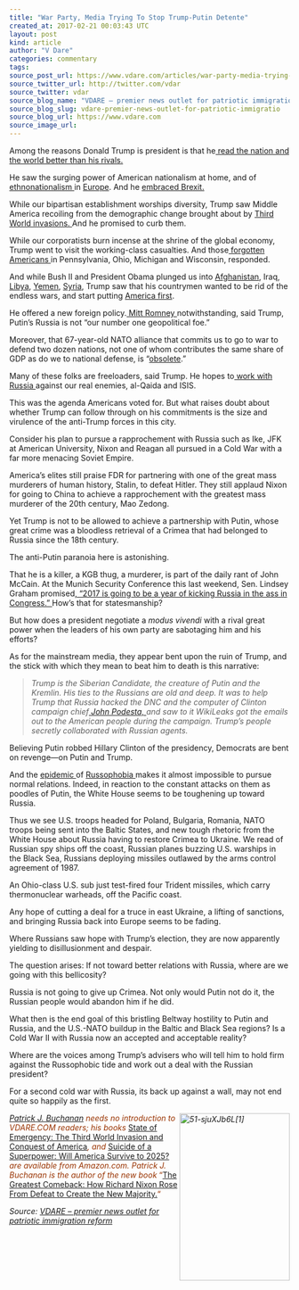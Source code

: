 ```yaml
---
title: "War Party, Media Trying To Stop Trump-Putin Detente"
created_at: 2017-02-21 00:03:43 UTC
layout: post
kind: article
author: "V Dare"
categories: commentary
tags: 
source_post_url: https://www.vdare.com/articles/war-party-media-trying-to-stop-trump-putin-detente
source_twitter_url: http://twitter.com/vdar
source_twitter: vdar
source_blog_name: "VDARE – premier news outlet for patriotic immigration reform"
source_blog_slug: vdare-premier-news-outlet-for-patriotic-immigratio
source_blog_url: https://www.vdare.com
source_image_url: 
---
```

<div class="pf-content"><p>Among the reasons Donald Trump is president is that he<a href="http://www.vdare.com/articles/pat-buchanan-trump-read-the-nation-right-thats-why-hes-taking-the-oath"> read the nation and the world better than his rivals.</a></p>
<p>He saw the surging power of American nationalism at home, and of <a href="http://www.vdare.com/articles/the-utter-normality-of-ethnonationalism-except-for-whites">ethnonationalism </a>in <a href="http://www.vdare.com/articles/the-return-of-ethnic-nationalism-is-europe-cracking-up">Europe</a>. And he <a href="http://www.vdare.com/articles/a-triumph-for-nationalism-british-reflections-on-the-eu-referendum">embraced Brexit.</a></p>
<p>While our bipartisan establishment worships diversity, Trump saw Middle America recoiling from the demographic change brought about by <a href="http://www.vdare.com/posts/trump-right-of-course-about-swedish-rape">Third World invasions. </a>And he promised to curb them.</p>
<p>While our corporatists burn incense at the shrine of the global economy, Trump went to visit the working-class casualties. And those<a href="https://spectator.org/donald-trump-the-conservative-fdr/"> forgotten Americans </a>in Pennsylvania, Ohio, Michigan and Wisconsin, responded.</p>
<p>And while Bush II and President Obama plunged us into <a href="http://www.vdare.com/posts/us-troops-not-allowed-to-interfere-with-pederasts-because-of-afghan-cultural-values-which-should-not-be-imported">Afghanistan</a>, Iraq, <a href="http://www.vdare.com/posts/obamas-betrayal-of-libya-undid-bushs-one-foreign-policy-success">Libya</a>, <a href="http://www.vdare.com/articles/obamas-bloody-yemen-disaster">Yemen</a>, <a href="http://www.vdare.com/posts/hrc-vs-djt-on-who-is-americas-enemy-in-syria">Syria</a>, Trump saw that his countrymen wanted to be rid of the endless wars, and start putting <a href="http://www.vdare.com/articles/a-trump-doctrine-america-first">America first</a>.</p>
<p>He offered a new foreign policy.<a href="http://cnnpressroom.blogs.cnn.com/2012/03/26/romney-russia-is-our-number-one-geopolitical-foe/"> Mitt Romney </a>notwithstanding, said Trump, Putin&#8217;s Russia is not &#8220;our number one geopolitical foe.&#8221;</p>
<p>Moreover, that 67-year-old NATO alliance that commits us to go to war to defend two dozen nations, not one of whom contributes the same share of GDP as do we to national defense, is &#8220;<a href="http://www.vdare.com/radios/radio-derb-dawn-of-the-trumpening-a-confucian-take-etc#07">obsolete</a>.&#8221;</p>
<p>Many of these folks are freeloaders, said Trump. He hopes to<a href="http://www.vdare.com/articles/putin-friend-or-foe-on-syria"> work with Russia </a>against our real enemies, al-Qaida and ISIS.</p>
<p>This was the agenda Americans voted for. But what raises doubt about whether Trump can follow through on his commitments is the size and virulence of the anti-Trump forces in this city.</p>
<p>Consider his plan to pursue a rapprochement with Russia such as Ike, JFK at American University, Nixon and Reagan all pursued in a Cold War with a far more menacing Soviet Empire.</p>
<p>America&#8217;s elites still praise FDR for partnering with one of the great mass murderers of human history, Stalin, to defeat Hitler. They still applaud Nixon for going to China to achieve a rapprochement with the greatest mass murderer of the 20th century, Mao Zedong.</p>
<p>Yet Trump is not to be allowed to achieve a partnership with Putin, whose great crime was a bloodless retrieval of a Crimea that had belonged to Russia since the 18th century.</p>
<p>The anti-Putin paranoia here is astonishing.</p>
<p>That he is a killer, a KGB thug, a murderer, is part of the daily rant of John McCain. At the Munich Security Conference this last weekend, Sen. Lindsey Graham promised<a href="http://www.dw.com/en/us-senator-calls-2017-year-of-kicking-russia-in-the-ass/a-37622830">, &#8220;2017 is going to be a year of kicking Russia in the ass in Congress.&#8221; </a>How&#8217;s that for statesmanship?</p>
<p>But how does a president negotiate a <em>modus vivendi</em> with a rival great power when the leaders of his own party are sabotaging him and his efforts?</p>
<p>As for the mainstream media, they appear bent upon the ruin of Trump, and the stick with which they mean to beat him to death is this narrative:</p><!-- TAG START { player: "7518-804336-VDare - Outstream - Rev", owner: "ONE Video by AOL", for: "ONE Video by AOL" - BEINJS } --><div id="57966237cc52c74a5e1363c4" class="vdb_player vdb_57966237cc52c74a5e1363c456bcd17ce4b018167fea5539">    <script type="text/javascript" src="//delivery.vidible.tv/jsonp/pid=57966237cc52c74a5e1363c4/56bcd17ce4b018167fea5539_bein.js"></script></div><!-- TAG END { date: 07/25/16 } -->
<blockquote><p><em>Trump is the Siberian Candidate, the creature of Putin and the Kremlin. His ties to the Russians are old and deep. It was to help Trump that Russia hacked the DNC and the computer of Clinton campaign chief<a href="http://www.vdare.com/posts/john-podesta-emails-on-flagging-turkish-campaign-donations-to-hillary"> John Podesta, </a>and saw to it WikiLeaks got the emails out to the American people during the campaign. Trump&#8217;s people secretly collaborated with Russian agents.</em></p></blockquote>
<p>Believing Putin robbed Hillary Clinton of the presidency, Democrats are bent on revenge—on Putin and Trump.</p>
<p>And the <a href="http://www.vdare.com/articles/a-russophobic-rant-from-congress">epidemic </a>of <a href="https://www.google.com/search?hl=en&amp;q=Russophobia+site:vdare.com">Russophobia </a>makes it almost impossible to pursue normal relations. Indeed, in reaction to the constant attacks on them as poodles of Putin, the White House seems to be toughening up toward Russia.</p>
<p>Thus we see U.S. troops headed for Poland, Bulgaria, Romania, NATO troops being sent into the Baltic States, and new tough rhetoric from the White House about Russia having to restore Crimea to Ukraine. We read of Russian spy ships off the coast, Russian planes buzzing U.S. warships in the Black Sea, Russians deploying missiles outlawed by the arms control agreement of 1987.</p>
<p>An Ohio-class U.S. sub just test-fired four Trident missiles, which carry thermonuclear warheads, off the Pacific coast.</p>
<p>Any hope of cutting a deal for a truce in east Ukraine, a lifting of sanctions, and bringing Russia back into Europe seems to be fading.</p>
<p>Where Russians saw hope with Trump&#8217;s election, they are now apparently yielding to disillusionment and despair.</p>
<p>The question arises: If not toward better relations with Russia, where are we going with this bellicosity?</p>
<p>Russia is not going to give up Crimea. Not only would Putin not do it, the Russian people would abandon him if he did.</p>
<p>What then is the end goal of this bristling Beltway hostility to Putin and Russia, and the U.S.-NATO buildup in the Baltic and Black Sea regions? Is a Cold War II with Russia now an accepted and acceptable reality?</p>
<p>Where are the voices among Trump&#8217;s advisers who will tell him to hold firm against the Russophobic tide and work out a deal with the Russian president?</p>
<p>For a second cold war with Russia, its back up against a wall, may not end quite so happily as the first.</p>
<p><span style="color: #993300;"><em><a href="http://www.amazon.com/The-Greatest-Comeback-Richard-Majority/dp/0553418637/vd0b-20"><img class="aligncenter size-medium wp-image-38452" title="" src="https://s3-us-west-2.amazonaws.com/vdare-live/wp-content/uploads/2014/07/51-sjuXJb6L1-198x300.jpg" alt="51-sjuXJb6L[1]" width="198" height="300" align="right" srcset="https://www.vdare.com/wp-content/uploads/2014/07/51-sjuXJb6L1-198x300.jpg 198w, https://www.vdare.com/wp-content/uploads/2014/07/51-sjuXJb6L1.jpg 331w" sizes="(max-width: 198px) 100vw, 198px" /></a></em></span></p>
<p><span style="color: #993300;"><em><a href="http://buchanan.org/blog/?page_id=3">Patrick J. Buchanan</a> needs no introduction to VDARE.COM readers; his books </em><a href="http://www.amazon.com/gp/redirect.html?ie=UTF8&amp;location=http%3A%2F%2Fwww.amazon.com%2Fgp%2Fproduct%2F0312360037%2F&amp;tag=vd0b-20&amp;linkCode=ur2&amp;camp=1789&amp;creative=9325">State of Emergency: The Third World Invasion and Conquest of America</a><em>, and </em><a href="http://www.amazon.com/Suicide-Superpower-Will-America-Survive/dp/0312579977?_encoding=UTF8&amp;tag=vd0b-20&amp;linkCode=ur2&amp;camp=1789&amp;creative=9325">Suicide of a Superpower: Will America Survive to 2025?</a><em> are available from Amazon.com. </em><em>Patrick J. Buchanan is the author of the new book</em> “<a href="http://www.amazon.com/The-Greatest-Comeback-Richard-Majority/dp/0553418637/vd0b-20">The Great</a><a href="http://www.amazon.com/The-Greatest-Comeback-Richard-Majority/dp/0553418637/vd0b-20">est Comeback: How Richard Nixon Rose From Defeat to Create the New Majority.</a>“</span></p>
</div><div class="">
    <i>Source: <a href="https://www.vdare.com">VDARE – premier news outlet for patriotic immigration reform</a></i>
</div>
